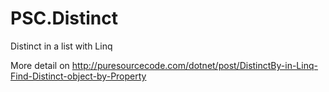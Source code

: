 # PSC.Distinct
Distinct in a list with Linq

More detail on http://puresourcecode.com/dotnet/post/DistinctBy-in-Linq-Find-Distinct-object-by-Property
